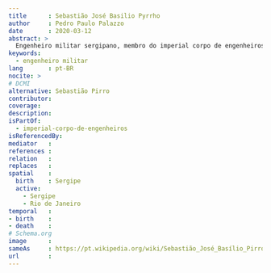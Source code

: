 ```yaml
---
title      : Sebastião José Basilio Pyrrho
author     : Pedro Paulo Palazzo
date       : 2020-03-12
abstract: >
  Engenheiro militar sergipano, membro do imperial corpo de engenheiros.
keywords:
  - engenheiro militar
lang       : pt-BR
nocite: >
# DCMI
alternative: Sebastião Pirro
contributor:
coverage:
description:
isPartOf:
  - imperial-corpo-de-engenheiros
isReferencedBy:
mediator   :
references :
relation   :
replaces   :
spatial    :
  birth    : Sergipe
  active:
    - Sergipe
    - Rio de Janeiro
temporal   :
- birth    :
- death    :
# Schema.org
image      :
sameAs     : https://pt.wikipedia.org/wiki/Sebastião_José_Basílio_Pirro
url        :
---
```


